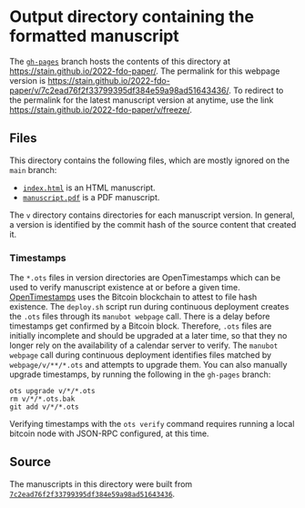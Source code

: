 # Output directory containing the formatted manuscript

The [`gh-pages`](https://github.com/stain/2022-fdo-paper/tree/gh-pages) branch hosts the contents of this directory at <https://stain.github.io/2022-fdo-paper/>.
The permalink for this webpage version is <https://stain.github.io/2022-fdo-paper/v/7c2ead76f2f33799395df384e59a98ad51643436/>.
To redirect to the permalink for the latest manuscript version at anytime, use the link <https://stain.github.io/2022-fdo-paper/v/freeze/>.

## Files

This directory contains the following files, which are mostly ignored on the `main` branch:

+ [`index.html`](index.html) is an HTML manuscript.
+ [`manuscript.pdf`](manuscript.pdf) is a PDF manuscript.

The `v` directory contains directories for each manuscript version.
In general, a version is identified by the commit hash of the source content that created it.

### Timestamps

The `*.ots` files in version directories are OpenTimestamps which can be used to verify manuscript existence at or before a given time.
[OpenTimestamps](https://opentimestamps.org/) uses the Bitcoin blockchain to attest to file hash existence.
The `deploy.sh` script run during continuous deployment creates the `.ots` files through its `manubot webpage` call.
There is a delay before timestamps get confirmed by a Bitcoin block.
Therefore, `.ots` files are initially incomplete and should be upgraded at a later time, so that they no longer rely on the availability of a calendar server to verify.
The `manubot webpage` call during continuous deployment identifies files matched by `webpage/v/**/*.ots` and attempts to upgrade them.
You can also manually upgrade timestamps, by running the following in the `gh-pages` branch:

```shell
ots upgrade v/*/*.ots
rm v/*/*.ots.bak
git add v/*/*.ots
```

Verifying timestamps with the `ots verify` command requires running a local bitcoin node with JSON-RPC configured, at this time.

## Source

The manuscripts in this directory were built from
[`7c2ead76f2f33799395df384e59a98ad51643436`](https://github.com/stain/2022-fdo-paper/commit/7c2ead76f2f33799395df384e59a98ad51643436).
